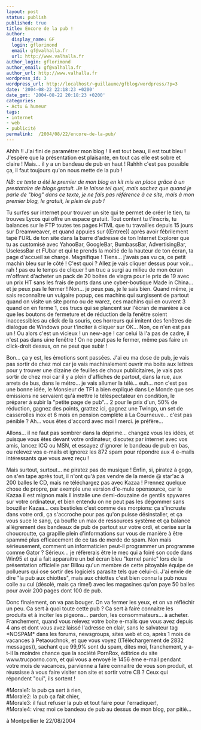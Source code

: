 ```yaml
---
layout: post
status: publish
published: true
title: Encore de la pub !
author:
  display_name: GF
  login: gflorimond
  email: gf@valhalla.fr
  url: http://www.valhalla.fr
author_login: gflorimond
author_email: gf@valhalla.fr
author_url: http://www.valhalla.fr
wordpress_id: 3
wordpress_url: http://localhost/~guillaume/gfblog/wordpress/?p=3
date: '2004-08-22 22:18:23 +0200'
date_gmt: '2004-08-22 20:18:23 +0200'
categories:
- Actu & humeur
tags:
- internet
- web
- publicité
permalink:  /2004/08/22/encore-de-la-pub/
---
```

<p>Ahhh !! J'ai fini de param&eacute;trer mon blog ! Il est tout beau, il est tout bleu ! J'esp&egrave;re que la pr&eacute;sentation est plaisante, en tout cas elle est sobre et claire ! Mais... il y a un bandeau de pub en haut ! Rahhh c'est pas possible &ccedil;a, il faut toujours qu'on nous mette de la pub ! </p>
<p><em>NB: ce texte a &eacute;t&eacute; le premier de mon blog en kit mis en place gr&acirc;ce &agrave; un prestataire de blogs gratuit. Je le laisse tel quel, mais sachez que quand je parle de &quot;blog&quot; dans ce texte, je ne fais pas r&eacute;f&eacute;rence &agrave; ce site, mais &agrave; mon premier blog, le gratuit, le plein de pub ! </em></p>
<p>
  Tu surfes sur internet pour trouver un site qui te permet de cr&eacute;er le tien, tu trouves Lycos qui offre un espace gratuit. Tout content tu t'inscris, tu balances sur le FTP toutes tes pages HTML que tu travailles depuis 15 jours sur Dreamweaver, et quand appuies sur ((Entree)) apr&egrave;s avoir f&eacute;brilement tap&eacute; l'URL de ton site dans la barre d'adresse de ton Internet Explorer que tu as customis&eacute; avec YahooBar, GoogleBar, BumbassBar, AdvertisingBar, UselessBar et FUbar et qui te prends la moiti&eacute; de la hauteur de ton &eacute;cran, ta page d'accueil se charge. Magnifique ! Tiens... j'avais pas vu &ccedil;a, ce petit machin bleu sur le c&ocirc;t&eacute; ! C'est quoi ? Allez je vais cliquer dessus pour voir... rah ! pas eu le temps de cliquer ! un truc a surgi au milieu de mon &eacute;cran m'offrant d'acheter un pack de 20 boites de viagra pour le prix de 19 avec un prix HT sans les frais de ports dans une cyber-boutique Made in China... et je peux pas le fermer ! Non... je peux pas, je le sais bien. Quand m&ecirc;me, je sais reconna&icirc;tre un vulgaire popup, ces machins qui surgissent de partout quand on visite un site porno ou de warez, ces machins qui en ouvrent 3 quand on en ferme 1, ces trucs qui se plancent sur l'&eacute;cran de mani&egrave;re &agrave; ce que les boutons de fermeture et de r&eacute;duction de la fen&ecirc;tre soient inaccessibles au click de la souris, ces horreurs qui imitent des fen&ecirc;tres de dialogue de Windows pour t'inciter &agrave; cliquer sur OK... Non, ce n'en est pas un ! Ou alors c'est un vicieux ! un new-age ! car celui l&agrave; l'a pas de cadre, il n'est pas dans uine fen&ecirc;tre ! On ne peut pas le fermer, m&ecirc;me pas faire un click-droit dessus, on ne peut que subir ! </p>
<p>  Bon... &ccedil;a y est, les &eacute;motions sont pass&eacute;es. J'ai eu ma dose de pub, je vais pas sortir de chez moi car je vais machinalement ouvrir ma boite aux lettres pour y trouver une dizaine de feuilles de choux publicitaires, je vais pas sortir de chez moi car il y a plein d'affiches de partout, dans la rue, aux arrets de bus, dans le m&eacute;tro... je vais allumer la t&eacute;l&eacute;... euh... non c'est pas une bonne id&eacute;e, le Monsieur de TF1 a bien expliqu&eacute; dans Le Monde que ses &eacute;missions ne servaient qu'&agrave; mettre le t&eacute;l&eacute;spectateur en condition, le pr&eacute;parer &agrave; subir la &quot;petite page de pub&quot;... 2 pour le prix d'un, 50% de r&eacute;duction, gagnez des points, grattez ici, gagnez une Twingo, un set de casserolles inox et 6 mois en pension compl&egrave;te &agrave; La Courneuve... c'est pas p&eacute;nible ? Ah... vous &ecirc;tes d'accord avec moi ! merci. je pr&eacute;f&egrave;re...</p>
<p>Allons... il ne faut pas sombrer dans la d&eacute;prime... changez vous les id&eacute;es, et puisque vous &ecirc;tes devant votre ordinateur, discutez par internet avec vos amis, lancez ICQ ou MSN, et essayez d'ignorer le bandeau de pub en bas, ou relevez vos e-mails et ignorez les 872 spam pour r&eacute;pondre aux 4 e-mails int&eacute;ressants que vous avez re&ccedil;u !</p>
<p>  Mais surtout, surtout... ne piratez pas de musique ! Enfin, si, piratez &agrave; gogo, on s'en tape apr&egrave;s tout, il n'ont qu'&agrave; pas vendre de la merde @ star'ac &agrave; 200 balles le CD, mais ne t&eacute;l&eacute;chargez pas avec Kazaa ! Prennez quelque chose de propre, par exemple une version d'e-mule opensource, car le Kazaa il est mignon mais il installe une demi-douzaine de gentils spywares sur votre ordinateur, et bien entendu on ne peut pas les d&eacute;gommer sans bouziller Kazaa... ces bestioles c'est comme des morpions: &ccedil;a s'incruste dans votre ordi, &ccedil;a s'accroche pour pas qu'on puisse d&eacute;sinstaller, et &ccedil;a vous suce le sang, &ccedil;a bouffe un max de ressources syst&egrave;me et &ccedil;a balance all&egrave;grement des bandeaux de pub de partout sur votre ordi, et cerise sur la choucroutte, &ccedil;a grapille plein d'informations sur vous de mani&egrave;re &agrave; &ecirc;tre spamm&eacute; plus efficacement de ce tas de merde de spam. Non mais s&eacute;rieusement, comment un informaticien peut-il programmer un programme comme Gator ? S&eacute;rieux... je r&eacute;f&egrave;rerais &ecirc;tre le mec qui a foir&eacute; son code dans Win95 et qui a fait apparaitre un bel &eacute;cran bleu &quot;kernel panic&quot; lors de la pr&eacute;sentation officielle par Billou qu'un membre de cette pitoyable &eacute;quipe de pollueurs qui ose sortir des logiciels parasite tels que celui-ci. J'ai envie de dire &quot;la pub aux chiottes&quot;, mais aux chiottes c'est bien connu la pub nous colle au cul (d&eacute;sol&eacute;, mais &ccedil;a rime!) avec les magasines qu'on paye 50 balles pour avoir 200 pages dont 100 de pub. </p>
<p>  Donc finalement, on va pas bouger. On va fermer les yeux, et on va r&eacute;fl&eacute;chir un peu. Ca sert &agrave; quoi toute cette pub ? Ca sert &agrave; faire connaitre les produits et &agrave; inciter les pigeons... pardon, les consommateurs... &agrave; acheter. Franchement, quand vous relevez votre boite e-mails que vous avez depuis 4 ans et dont vous avez laiss&eacute; l'adresse en clair, sans le salvateur tag *NOSPAM* dans les forums, newsgroups, sites web et co, apr&egrave;s 1 mois de vacances &agrave; Petaouchnok, et que vous voyez ((T&eacute;l&eacute;chargement de 2832 messages)), sachant que 99,9% sont du spam, dites moi, franchement, y a-t-il la moindre chance que la soci&eacute;t&eacute; PornRox, &eacute;ditrice du site www.trucporno.com, et qui vous a envoy&eacute; le 1456 &egrave;me e-mail pendant votre mois de vacances, parvienne a faire connaitre de vous son produit, et r&eacute;ussisse &agrave; vous faire visiter son site et sortir votre CB ? Ceux qui r&eacute;pondent &quot;oui&quot;, ils sortent ! </p>
<p>#Morale1: la pub &ccedil;a sert &agrave; rien, <br />
  #Morale2: la pub &ccedil;a fait chier, <br />
  #Morale3: il faut refuser la pub et tout faire pour l'erradiquer!, <br />
  #Morale4: virez moi ce bandeau de pub au dessus de mon blog, par piti&eacute;...</p>
<p>
à Montpellier le 22/08/2004</p>
